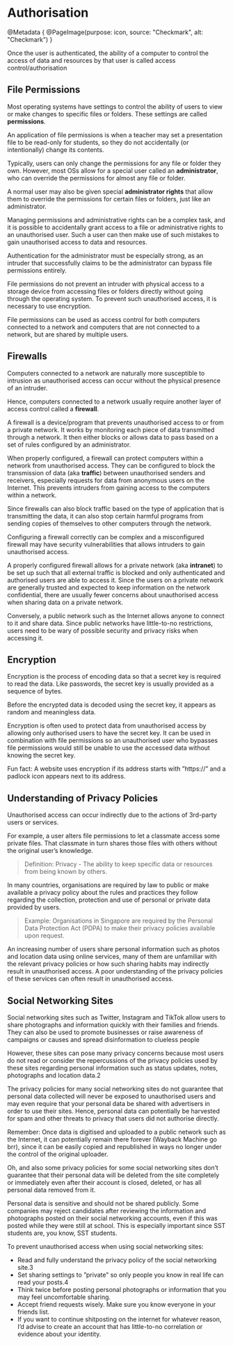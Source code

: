 # Authorisation

@Metadata {
    @PageImage(purpose: icon, source: "Checkmark", alt: "Checkmark")
}

Once the user is authenticated, the ability of a computer to control the access of data and resources by that user is 
called access control/authorisation

## File Permissions
Most operating systems have settings to control the ability of users to view or make changes to specific files or 
folders. These settings are called **permissions**.

An application of file permissions is when a teacher may set a presentation file to be read-only for students, so 
they do not accidentally (or intentionally) change its contents.

Typically, users can only change the permissions for any file or folder they own. However, most OSs allow for a 
special user called an **administrator**, who can override the permissions for almost any file or folder.

A normal user may also be given special **administrator rights** that allow them to override the permissions for certain 
files or folders, just like an administrator.

Managing permissions and administrative rights can be a complex task, and it is possible to accidentally grant access 
to a file or administrative rights to an unauthorised user. Such a user can then make use of such mistakes to gain 
unauthorised access to data and resources.

Authentication for the administrator must be especially strong, as an intruder that successfully claims to be the 
administrator can bypass file permissions entirely.

File permissions do not prevent an intruder with physical access to a storage device from accessing files or folders 
directly without going through the operating system. To prevent such unauthorised access, it is necessary to use encryption.

File permissions can be used as access control for both computers connected to a network and computers that are not 
connected to a network, but are shared by multiple users.

## Firewalls

Computers connected to a network are naturally more susceptible to intrusion as unauthorised access can occur 
without the physical presence of an intruder.

Hence, computers connected to a network usually require another layer of access control called a **firewall**.

A firewall is a device/program that prevents unauthorised access to or from a private network. It works by 
monitoring each piece of data transmitted through a network. It then either blocks or allows data to pass based 
on a set of rules configured by an administrator.

When properly configured, a firewall can protect computers within a network from unauthorised access. They can 
be configured to block the transmission of data (aka **traffic**) between unauthorised senders and receivers, especially 
requests for data from anonymous users on the Internet. This prevents intruders from gaining access to the 
computers within a network.

Since firewalls can also block traffic based on the type of application that is transmitting the data, it can 
also stop certain harmful programs from sending copies of themselves to other computers through the network.

Configuring a firewall correctly can be complex and a misconfigured firewall may have security vulnerabilities 
that allows intruders to gain unauthorised access.

A properly configured firewall allows for a private network (aka **intranet**) to be set up such that all external 
traffic is blocked and only authenticated and authorised users are able to access it. Since the users on a private 
network are generally trusted and expected to keep information on the network confidential, there are usually 
fewer concerns about unauthorised access when sharing data on a private network.

Conversely, a public network such as the Internet allows anyone to connect to it and share data. Since public 
networks have little-to-no restrictions, users need to be wary of possible security and privacy risks when accessing it.

## Encryption

Encryption is the process of encoding data so that a secret key is required to read the data. Like passwords, the 
secret key is usually provided as a sequence of bytes.

Before the encrypted data is decoded using the secret key, it appears as random and meaningless data.

Encryption is often used to protect data from unauthorised access by allowing only authorised users to have the 
secret key. It can be used in combination with file permissions so an unauthorised user who bypasses file permissions 
would still be unable to use the accessed data without knowing the secret key.

Fun fact: A website uses encryption if its address starts with ”https://” and a padlock icon appears next to its address.

## Understanding of Privacy Policies

Unauthorised access can occur indirectly due to the actions of 3rd-party users or services.

For example, a user alters file permissions to let a classmate access some private files. That classmate in turn 
shares those files with others without the original user’s knowledge.

> Definition: Privacy - The ability to keep specific data or resources from being known by others.

In many countries, organisations are required by law to public or make available a privacy policy about the rules 
and practices they follow regarding the collection, protection and use of personal or private data provided by users.

> Example: Organisations in Singapore are required by the Personal Data Protection Act (PDPA) to make their privacy 
policies available upon request.

An increasing number of users share personal information such as photos and location data using online services, 
many of them are unfamiliar with the relevant privacy policies or how such sharing habits may indirectly result 
in unauthorised access. A poor understanding of the privacy policies of these services can often result in unauthorised 
access.

## Social Networking Sites

Social networking sites such as Twitter, Instagram and TikTok allow users to share photographs and information quickly 
with their families and friends. They can also be used to promote businesses or raise awareness of campaigns or causes 
and spread disinformation to clueless people

However, these sites can pose many privacy concerns because most users do not read or consider the repercussions of the 
privacy policies used by these sites regarding personal information such as status updates, notes, photographs and 
location data.2

The privacy policies for many social networking sites do not guarantee that personal data collected will never be exposed
to unauthorised users and may even require that your personal data be shared with advertisers in order to use their 
sites. Hence, personal data can potentially be harvested for spam and other threats to privacy that users did not 
authorise directly.

Remember: Once data is digitised and uploaded to a public network such as the Internet, it can potentially remain there 
forever (Wayback Machine go brr), since it can be easily copied and republished in ways no longer under the control of 
the original uploader.

Oh, and also some privacy policies for some social networking sites don’t guarantee that their personal data will be 
deleted from the site completely or immediately even after their account is closed, deleted, or has all personal data 
removed from it.

Personal data is sensitive and should not be shared publicly. Some companies may reject candidates after reviewing 
the information and photographs posted on their social networking accounts, even if this was posted while they were 
still at school. This is especially important since SST students are, you know, SST students.

To prevent unauthorised access when using social networking sites:
- Read and fully understand the privacy policy of the social networking site.3
- Set sharing settings to ”private” so only people you know in real life can read your posts.4
- Think twice before posting personal photographs or information that you may feel uncomfortable sharing.
- Accept friend requests wisely. Make sure you know everyone in your friends list.
- If you want to continue shitposting on the internet for whatever reason, I’d advise to create an account that has 
little-to-no correlation or evidence about your identity.